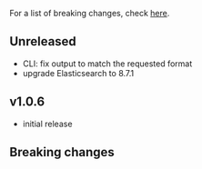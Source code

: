 For a list of breaking changes, check [here](#breaking-changes).

## Unreleased

- CLI: fix output to match the requested format
- upgrade Elasticsearch to 8.7.1

## v1.0.6

- initial release

## Breaking changes
